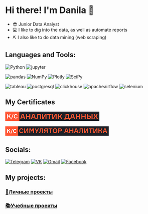 # Hi there! I'm Danila 👋

- 😎 Junior Data Analyst
- 💻 I like to dig into the data, as well as automate reports
- ⛏️ I also like to do data mining (web scraping)

## Languages and Tools:
![Python](https://img.shields.io/badge/Python-black?style=for-the-badge&logo=python)
![jupyter](https://img.shields.io/badge/jupyter-black?style=for-the-badge&logo=jupyter)

![pandas](https://img.shields.io/badge/pandas-black?style=for-the-badge&logo=pandas)
![NumPy](https://img.shields.io/badge/NumPy-black?style=for-the-badge&logo=NumPy)
![Plotly](https://img.shields.io/badge/Plotly-black?style=for-the-badge&logo=Plotly)
![SciPy](https://img.shields.io/badge/SciPy-black?style=for-the-badge&logo=SciPy)



![tableau](https://img.shields.io/badge/tableau-black?style=for-the-badge&logo=tableau)
![postgresql](https://img.shields.io/badge/postgresql-black?style=for-the-badge&logo=postgresql)
![clickhouse](https://img.shields.io/badge/clickhouse-black?style=for-the-badge&logo=clickhouse)
![apacheairflow](https://img.shields.io/badge/apacheairflow-black?style=for-the-badge&logo=apacheairflow)
![selenium](https://img.shields.io/badge/selenium-black?style=for-the-badge&logo=selenium)


## My Certificates
[![DataAnalyst](https://github.com/GLaDOS070/GLaDOS070/blob/main/images/%D0%B0%D0%BD%D0%B0%D0%BB%D0%B8%D1%82%D0%B8%D0%BA%20%D0%B4%D0%B0%D0%BD%D0%BD%D1%8B%D1%85%20v2.png)](https://lab.karpov.courses/certificate/fde0448f-5127-40c9-b671-8f6d676f0197/en/)

[![ Data Analyst Simulator](https://github.com/GLaDOS070/GLaDOS070/blob/main/images/%D1%81%D0%B8%D0%BC%D1%83%D0%BB%D1%8F%D1%82%D0%BE%D1%80%20%D0%B0%D0%BD%D0%B0%D0%BB%D0%B8%D1%82%D0%B8%D0%BA%D0%B0%20v2.png)](https://lab.karpov.courses/certificate/3a97dc4e-1f4f-4cde-a9f0-5fa0d8ce40a4/en/)

## Socials:
[![Telegram](https://img.shields.io/badge/telegram-black?style=for-the-badge&logo=telegram)](https://t.me/@glados070)
[![VK](https://img.shields.io/badge/vk-black?style=for-the-badge&logo=vk)](https://vk.com/merinov_danila)
[![Gmail](https://img.shields.io/badge/gmail-black?style=for-the-badge&logo=gmail)](mailto:danil12518@gmail.com)
[![Facebook](https://img.shields.io/badge/facebook-black?style=for-the-badge&logo=facebook)](https://www.facebook.com/profile.php?id=100041061547364)

## My projects:
### [**💾Личные проекты**](https://github.com/GLaDOS070/personal_projects)
### [**📚Учебные проекты**](https://github.com/GLaDOS070/educational_projects)

